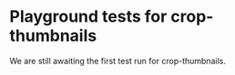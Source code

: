 # Playground tests for crop-thumbnails
We are still awaiting the first test run for crop-thumbnails.
